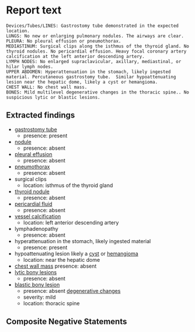 # Report text

```text
Devices/Tubes/LINES: Gastrostomy tube demonstrated in the expected location.
LUNGS: No new or enlarging pulmonary nodules. The airways are clear.
PLEURA: No pleural effusion or pneumothorax.
MEDIASTINUM: Surgical clips along the isthmus of the thyroid gland. No thyroid nodules. No pericardial effusion. Heavy focal coronary artery calcification at the left anterior descending artery.
LYMPH NODES: No enlarged supraclavicular, axillary, mediastinal, or hilar lymph nodes.
UPPER ABDOMEN: Hyperattenuation in the stomach, likely ingested material. Percutaneous gastrostomy tube.  Similar hypoattenuating lesion near the hepatic dome, likely a cyst or hemangioma.
CHEST WALL: No chest wall mass.
BONES: Mild multilevel degenerative changes in the thoracic spine.. No suspicious lytic or blastic lesions.
```

## Extracted findings

- [gastrostomy tube](../../definitions/hood/gastrostomy-tube.md)
  - presence: present
- [nodule](../../definitions/hood/pulmonary-nodule.json)
  - presence: absent
- [pleural effusion](../../definitions/hood/pleural-effusion.json)
  - presence: absent
- [pneumothorax](../../definitions/hood/pneumothorax.md)
  - presence: absent
- surgical clips
  - location: isthmus of the thyroid gland
- [thyroid nodule](../../definitions/hood/thyroid-nodule.md)
  - presence: absent
- [pericardial fluid](../../definitions/hood/pericardial-effusion.md)
  - presence: absent
- [vessel calcification](../../definitions/nuance/coronary_calcifications.txt)
  - location: left anterior descending artery
- lymphadenopathy
  - presence: absent
- hyperattenuation in the stomach, likely ingested material
  - presence: present
- hypoattenuating lesion likely a [cyst](../../definitions/hood/hepatic-cyst.json) or [hemangioma](../../definitions/hood/hepatic-hemangioma.json)
  - location: near the hepatic dome
- [chest wall mass](../../definitions/nuance/chest_wall_mass.json)
  presence: absent
- [lytic bony lesions](../../definitions/hood/lytic-lesion.md)
  - presence: absent
- [blastic bony lesion](../../definitions/hood/sclerotic-lesion.md)
  - presence: absent
[degenerative changes](../../definitions/nuance/thoracic_spine_degenerative_changes.json)
  - severity: mild
  - location: thoracic spine

## Composite Negative Statements